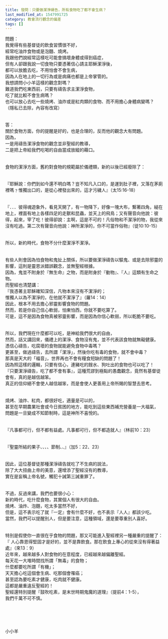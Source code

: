 ```yaml
---
title: 發問：只要做潔淨禱告，所有食物吃了都不會生病？
last_modified_at: 1547991725
category: 教會流行觀念的偏差
tags: []
---
```


<p>問題： <br/>我覺得有些基督徒的飲食習慣很不好，<br/>經常吃油炸食物或是泡麵、燒烤。<br/>我跟他們說經常這樣吃可能會搞壞身體或得到癌症，<br/>但有人卻跟我說一切食物只要憑著信心請主耶穌潔淨後，<br/>都可以放膽去吃，不用怕會不會生病，<br/>因為人在地上的一切行為或是病痛也都是上帝掌管的。<br/>我想請問小小羊這樣的觀念對嗎？<br/>難道我們吃東西前，只要有禱告求主潔淨食物，<br/>吃了就比較不會生病嗎？<br/>也可以放心去吃一些燒烤、油炸或是紅肉類的食物、而不用擔心身體病變嗎？<br/>（隱私已去除，內容有改寫）<br/><!--more--><br/><br/>答：<br/>關於食物方面，你的提醒是好的，也是合理的，反而他的觀念大有問題。<br/>因為，<br/>一是用禱告潔淨食物的觀念並非聖經的教導，<br/>二是把上帝給我們吃喝的自由當成放縱的藉口。<br/> <br/><br/>食物的潔淨方面，舊約對食物的規範屬於儀禮類，新約以後已經廢除了：<br/> <br/><br/>『耶穌說：你們到如今還不明白嗎？豈不知凡入口的，是運到肚子裡，又落在茅廁裡嗎﹖惟獨出口的，是從心裡發出來的，這才污穢人』（太15:16-18）<br/> <br/><br/>『．．．彼得魂遊象外，看見天開了，有一物降下，好像一塊大布，繫著四角，縋在地上，裡面有地上各樣四足的走獸和昆蟲，並天上的飛鳥；又有聲音向他說：彼得，起來，宰了吃！彼得卻說：主啊，這是不可的！凡俗物和不潔淨的物，我從來沒有吃過。第二次有聲音向他說：神所潔淨的，你不可當作俗物』（徒10:10-15）<br/><br/><br/>所以，新約時代，食物不分什麼潔淨不潔淨。<br/><br/><br/>有些人則會因為怕食物和鬼扯上關係，所以要做潔淨禱告以驅鬼、或是去除邪靈的影響，這則是靈恩派錯誤觀念，並無聖經根據。<br/>因為，鬼並不附身於『無生命』之物，而是附身於『動物』、『人』這類有生命之物。<br/>而聖經也清楚講：<br/>『我憑著主耶穌確知深信，凡物本來沒有不潔淨的；<br/>惟獨人以為不潔淨的，在他就不潔淨了』（羅14：14）<br/>因此，根本不用去擔心邪靈影響食物的問題。<br/>然而，若是你自己信心軟弱，怕東怕西，你就不要吃算了。<br/>可是，這不是因為食物真被邪靈影響，而是因為你信心軟弱，所以乾脆不要吃。<br/> <br/><br/>所以，我們現在什麼都可以吃，是神給我們很大的自由，<br/>然而，話又講回來，儀禮上的潔淨、食物沒有鬼，並不代表該食物就無礙健康。<br/>憑信心禱告，吃腐壞的食物就能避免食物中毒嗎？<br/>更甚至，做過禱告，去所謂「潔淨」，然後你吃有毒的食物，就不會中毒？<br/>那真是天大的「福音」，世界再也不會有糧食短缺的問題了！<br/>因為照這樣的邏輯，只要有信心，連豬吃的餿水、狗吐出的食物也可以吃了！<br/>『只要潔淨禱告，吃了都不會有事』，這種荒謬到極點的愚蠢觀念，竟然有基督徒會有，真的是越信越笨。<br/>真正的信仰絕不會使人越信越笨，而是會使人更善用上帝所賜的智慧去思考。<br/> <br/><br/>燒烤、油炸、紅肉，都很好吃，適量是可以的，<br/>甚至在早期農業社會或今日貧困的地方，能吃到這些東西補充營養是一大福氣，<br/>問題是一旦變成不知節制時，這是神所不喜悅的。<br/> <br/><br/>『凡事都可行，但不都有益處。凡事都可行，但不都造就人』（林前10：23）<br/><br/><br/>『聖靈所結的果子、、、、節制、、』（加5：22、23） <br/><br/><br/>因此，這位基督徒那種潔淨禱告就吃了不生病的說法，<br/>除了大大扭曲上帝的美意，還增添了聖經沒有的教導，<br/>實在是妄稱上帝名號，觸犯十誡第三誡重罪了。<br/> <br/><br/>不過，反過來講，我們也要很小心：<br/>新約時代，吃什麼食物，其實個人有很大的自由。<br/>燒烤、油炸、泡麵，吃太多當然不好，<br/>但是，這不表示吃了就『一定』會有什麼不好，也不表示『人人』都該少吃。<br/>當然，我們可以提醒別人，但是要注意，這種領域，還是要尊重別人喜好。<br/><br/><br/>特別是假使你一直很在乎食物的問題，那又可能進入聖經裡另一種嚴重的提醒了：<br/>『 人心靠恩得堅固才是好的，並不是靠飲食。那在飲食上專心的從來沒有得著益處』（來13：9）<br/>近年來，越來越多人對食物的在意程度，已經越來越偏離聖經。<br/>每天花一大堆時間找所謂「無毒」的食物；<br/>什麼都要吃所謂「有機」；<br/>天天擔心吃這個會生病、吃那個會罹癌；<br/>甚至認為要吃素才健康，吃肉就不健康。<br/>這都是嚴重違反聖經的！<br/>聖經還特別提醒『鼓吹吃素，是末世時期鬼魔的道理』（提前4：1-5），<br/>我們千萬不可不慎。<br/><br/> <br/> <br/><br/><br/>小小羊<br/><br/><br/><br/><br/><br/> <br/><br/></p>